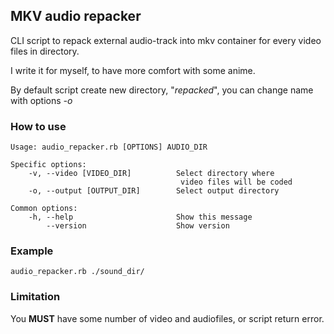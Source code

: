 MKV audio repacker
------------

CLI script to repack external audio-track into mkv container for every video files in directory.

I write it for myself, to have more comfort with some anime.

By default script create new directory, "*repacked*", you can change name with options *-o*

### How to use ###

	Usage: audio_repacker.rb [OPTIONS] AUDIO_DIR

	Specific options:
	    -v, --video [VIDEO_DIR]          Select directory where
	                                      video files will be coded
	    -o, --output [OUTPUT_DIR]        Select output directory

	Common options:
	    -h, --help                       Show this message
	        --version                    Show version

### Example ###

	audio_repacker.rb ./sound_dir/

### Limitation ##

You **MUST** have some number of video and audiofiles, or script return error.